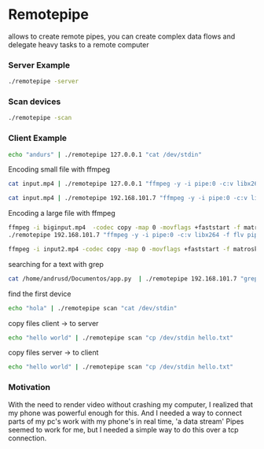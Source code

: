 # Remotepipe

allows to create remote pipes, you can create complex data flows and delegate heavy tasks to a remote computer


### Server Example
```bash
./remotepipe -server
```

### Scan devices
```bash
./remotepipe -scan
```


### Client Example


```bash
echo "andurs" | ./remotepipe 127.0.0.1 "cat /dev/stdin"

```


Encoding small file with ffmpeg
```bash
cat input.mp4 | ./remotepipe 127.0.0.1 "ffmpeg -y -i pipe:0 -c:v libx264 -f flv pipe:1" | ffplay -
```
```bash
cat input.mp4 | ./remotepipe 192.168.101.7 "ffmpeg -y -i pipe:0 -c:v libvpx-vp9 -f webm pipe:1" | ffplay -
```


Encoding a large file with ffmpeg
```bash
ffmpeg -i biginput.mp4  -codec copy -map 0 -movflags +faststart -f matroska pipe:1 | 
./remotepipe 192.168.101.7 "ffmpeg -y -i pipe:0 -c:v libx264 -f flv pipe:1" > newfile.mp4
```

```bash
ffmpeg -i input2.mp4 -codec copy -map 0 -movflags +faststart -f matroska pipe:1 | ./remotepipe scan "ffmpeg -y -i pipe:0 -c:v libx264 -f flv pipe:1" | ffplay -
```

searching for a text with grep
```bash
cat /home/andrusd/Documentos/app.py  | ./remotepipe 192.168.101.7 "grep hello"
```

find the first device
```bash
echo "hola" | ./remotepipe scan "cat /dev/stdin"
```


copy files client -> to server
```bash
echo "hello world" | ./remotepipe scan "cp /dev/stdin hello.txt"
```

copy files server -> to client
```bash
echo "hello world" | ./remotepipe scan "cp /dev/stdin hello.txt"
```


### Motivation
With the need to render video without crashing my computer, I realized that my phone was powerful enough for this.
And I needed a way to connect parts of my pc's work with my phone's in real time, 'a data stream'
Pipes seemed to work for me, but I needed a simple way to do this over a tcp connection.
